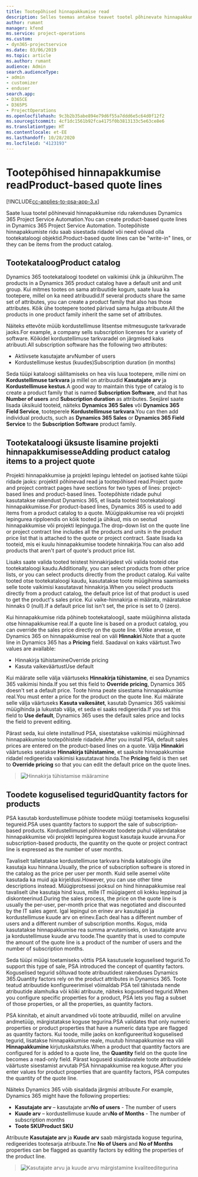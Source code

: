 ```yaml
---
title: Tootepõhised hinnapakkumise read
description: Selles teemas antakse teavet tootel põhinevate hinnapakkumiste ridade kohta.
author: rumant
manager: kfend
ms.service: project-operations
ms.custom:
- dyn365-projectservice
ms.date: 03/06/2019
ms.topic: article
ms.author: rumant
audience: Admin
search.audienceType:
- admin
- customizer
- enduser
search.app:
- D365CE
- D365PS
- ProjectOperations
ms.openlocfilehash: 9c3b2b35abe894e79d6f55a7ddd6e5c64d0f12f2
ms.sourcegitcommit: 4cf1dc1561b92fca4175f0b3813133c5e63ce8e6
ms.translationtype: HT
ms.contentlocale: et-EE
ms.lasthandoff: 10/28/2020
ms.locfileid: "4123193"
---
```

# <a name="product-based-quote-lines"></a><span data-ttu-id="fa503-103">Tootepõhised hinnapakkumise read</span><span class="sxs-lookup"><span data-stu-id="fa503-103">Product-based quote lines</span></span>

[!INCLUDE[cc-applies-to-psa-app-3.x](../includes/cc-applies-to-psa-app-3x.md)]


<span data-ttu-id="fa503-104">Saate luua tootel põhinevaid hinnapakkumise ridu rakenduses Dynamics 365 Project Service Automation.</span><span class="sxs-lookup"><span data-stu-id="fa503-104">You can create product-based quote lines in Dynamics 365 Project Service Automation.</span></span> <span data-ttu-id="fa503-105">Tootepõhiste hinnapakkumiste ridu saab sisestada ridadel või need võivad olla tootekataloogi objektid.</span><span class="sxs-lookup"><span data-stu-id="fa503-105">Product-based quote lines can be "write-in" lines, or they can be items from the product catalog.</span></span>

## <a name="product-catalog"></a><span data-ttu-id="fa503-106">Tootekataloog</span><span class="sxs-lookup"><span data-stu-id="fa503-106">Product catalog</span></span>

<span data-ttu-id="fa503-107">Dynamics 365 tootekataloogi toodetel on vaikimisi ühik ja ühikurühm.</span><span class="sxs-lookup"><span data-stu-id="fa503-107">The products in a Dynamics 365 product catalog have a default unit and unit group.</span></span> <span data-ttu-id="fa503-108">Kui mitmes tootes on sama atribuutide kogum, saate luua ka tootepere, millel on ka need atribuudid.</span><span class="sxs-lookup"><span data-stu-id="fa503-108">If several products share the same set of attributes, you can create a product family that also has those attributes.</span></span> <span data-ttu-id="fa503-109">Kõik ühe tootepere tooted pärivad sama hulga atribuute.</span><span class="sxs-lookup"><span data-stu-id="fa503-109">All the products in one product family inherit the same set of attributes.</span></span>

<span data-ttu-id="fa503-110">Näiteks ettevõte müüb kordustellimuse litsentse mitmesuguste tarkvarade jaoks.</span><span class="sxs-lookup"><span data-stu-id="fa503-110">For example, a company sells subscription licenses for a variety of software.</span></span> <span data-ttu-id="fa503-111">Kõikidel kordustellimuse tarkvaradel on järgmised kaks atribuuti.</span><span class="sxs-lookup"><span data-stu-id="fa503-111">All subscription software has the following two attributes:</span></span>

- <span data-ttu-id="fa503-112">Aktiivsete kasutajate arv</span><span class="sxs-lookup"><span data-stu-id="fa503-112">Number of users</span></span> 
- <span data-ttu-id="fa503-113">Kordustellimuse kestus (kuudes)</span><span class="sxs-lookup"><span data-stu-id="fa503-113">Subscription duration (in months)</span></span>

<span data-ttu-id="fa503-114">Seda tüüpi kataloogi säilitamiseks on hea viis luua tootepere, mille nimi on **Kordustellimuse tarkvara** ja millel on atribuudid **Kasutajate arv** ja **Kordustellimuse kestus**.</span><span class="sxs-lookup"><span data-stu-id="fa503-114">A good way to maintain this type of catalog is to create a product family that is named **Subscription Software**, and that has **Number of users** and **Subscription duration** as attributes.</span></span> <span data-ttu-id="fa503-115">Seejärel saate lisada üksikuid tooteid, näiteks **Dynamics 365 Sales** või **Dynamics 365 Field Service**, tooteperele **Kordustellimuse tarkvara**.</span><span class="sxs-lookup"><span data-stu-id="fa503-115">You can then add individual products, such as **Dynamics 365 Sales** or **Dynamics 365 Field Service** to the **Subscription Software** product family.</span></span>

## <a name="adding-product-catalog-items-to-a-project-quote"></a><span data-ttu-id="fa503-116">Tootekataloogi üksuste lisamine projekti hinnapakkumisesse</span><span class="sxs-lookup"><span data-stu-id="fa503-116">Adding product catalog items to a project quote</span></span>

<span data-ttu-id="fa503-117">Projekti hinnapakkumise ja projekti lepingu lehtedel on jaotised kahte tüüpi ridade jaoks: projektil põhinevad read ja tootepõhised read.</span><span class="sxs-lookup"><span data-stu-id="fa503-117">Project quote and project contract pages have sections for two types of lines: project-based lines and product-based lines.</span></span> <span data-ttu-id="fa503-118">Tootepõhiste ridade puhul kasutatakse rakendust Dynamics 365, et lisada tooteid tootekataloogi hinnapakkumisse.</span><span class="sxs-lookup"><span data-stu-id="fa503-118">For product-based lines, Dynamics 365 is used to add items from a product catalog to a quote.</span></span> <span data-ttu-id="fa503-119">Müügipakkumise rea või projekti lepingurea ripploendis on kõik tooted ja ühikud, mis on seotud hinnapakkumise või projekti lepinguga.</span><span class="sxs-lookup"><span data-stu-id="fa503-119">The drop-down list on the quote line or project contract line includes all the products and units in the product price list that is attached to the quote or project contract.</span></span> <span data-ttu-id="fa503-120">Saate lisada ka tooteid, mis ei kuulu hinnapakkumise toodete hinnakirja.</span><span class="sxs-lookup"><span data-stu-id="fa503-120">You can also add products that aren't part of quote's product price list.</span></span>

<span data-ttu-id="fa503-121">Lisaks saate valida tooted teistest hinnakirjadest või valida tooteid otse tootekataloogi kaudu.</span><span class="sxs-lookup"><span data-stu-id="fa503-121">Additionally, you can select products from other price lists, or you can select products directly from the product catalog.</span></span> <span data-ttu-id="fa503-122">Kui valite tooted otse tootekataloogi kaudu, kasutatakse toote müügihinna saamiseks selle toote vaikimisi kasutatavat hinnakirja.</span><span class="sxs-lookup"><span data-stu-id="fa503-122">When you select products directly from a product catalog, the default price list of that product is used to get the product's sales price.</span></span> <span data-ttu-id="fa503-123">Kui vaike-hinnakirja ei määrata, määratakse hinnaks 0 (null).</span><span class="sxs-lookup"><span data-stu-id="fa503-123">If a default price list isn't set, the price is set to 0 (zero).</span></span>

<span data-ttu-id="fa503-124">Kui hinnapakkumise rida põhineb tootekataloogil, saate müügihinna alistada otse hinnapakkumise real.</span><span class="sxs-lookup"><span data-stu-id="fa503-124">If a quote line is based on a product catalog, you can override the sales price directly on the quote line.</span></span> <span data-ttu-id="fa503-125">Võtke arvesse, et Dynamics 365 on hinnapakkumise real on väli **Hinnakiri**.</span><span class="sxs-lookup"><span data-stu-id="fa503-125">Note that a quote line in Dynamics 365 has a **Pricing** field.</span></span> <span data-ttu-id="fa503-126">Saadaval on kaks väärtust.</span><span class="sxs-lookup"><span data-stu-id="fa503-126">Two values are available:</span></span>

- <span data-ttu-id="fa503-127">Hinnakirja tühistamine</span><span class="sxs-lookup"><span data-stu-id="fa503-127">Override pricing</span></span>  
- <span data-ttu-id="fa503-128">Kasuta vaikeväärtust</span><span class="sxs-lookup"><span data-stu-id="fa503-128">Use default</span></span>

<span data-ttu-id="fa503-129">Kui määrate selle välja väärtuseks **Hinnakirja tühistamine**, ei sea Dynamics 365 vaikimisi hinda.</span><span class="sxs-lookup"><span data-stu-id="fa503-129">If you set this field to **Override pricing**, Dynamics 365 doesn't set a default price.</span></span> <span data-ttu-id="fa503-130">Toote hinna peate sisestama hinnapakkumise real.</span><span class="sxs-lookup"><span data-stu-id="fa503-130">You must enter a price for the product on the quote line.</span></span> <span data-ttu-id="fa503-131">Kui määrate selle välja väärtuseks **Kasuta vaikesätet**, kasutab Dynamics 365 vaikimisi müügihinda ja lukustab välja, et seda ei saaks redigeerida.</span><span class="sxs-lookup"><span data-stu-id="fa503-131">If you set this field to **Use default**, Dynamics 365 uses the default sales price and locks the field to prevent editing.</span></span>

<span data-ttu-id="fa503-132">Pärast seda, kui olete installinud PSA, sisestatakse vaikimisi müügihinnad hinnapakkumise tootepõhistele ridadele.</span><span class="sxs-lookup"><span data-stu-id="fa503-132">After you install PSA, default sales prices are entered on the product-based lines on a quote.</span></span> <span data-ttu-id="fa503-133">Välja **Hinnakiri** väärtuseks seatakse **Hinnakirja tühistamine**, et saaksite hinnapakkumise ridadel redigeerida vaikimisi kasutatavat hinda.</span><span class="sxs-lookup"><span data-stu-id="fa503-133">The **Pricing** field is then set to **Override pricing** so that you can edit the default price on the quote lines.</span></span>

> ![Hinnakirja tühistamise määramine](media/basic-guide-10.png)
 
## <a name="quantity-factors-for-products"></a><span data-ttu-id="fa503-135">Toodete koguselised tegurid</span><span class="sxs-lookup"><span data-stu-id="fa503-135">Quantity factors for products</span></span>

<span data-ttu-id="fa503-136">PSA kasutab kordustellimuse põhiste toodete müügi toetamiseks koguselisi tegureid.</span><span class="sxs-lookup"><span data-stu-id="fa503-136">PSA uses quantity factors to support the sale of subscription-based products.</span></span> <span data-ttu-id="fa503-137">Kordustellimusel põhinevate toodete puhul väljendatakse hinnapakkumise või projekti lepingurea kogust kasutaja kuude arvuna.</span><span class="sxs-lookup"><span data-stu-id="fa503-137">For subscription-based products, the quantity on the quote or project contract line is expressed as the number of user months.</span></span>

<span data-ttu-id="fa503-138">Tavaliselt talletatakse kordustellimuse tarkvara hinda kataloogis ühe kasutaja kuu hinnana.</span><span class="sxs-lookup"><span data-stu-id="fa503-138">Usually, the price of subscription software is stored in the catalog as the price per user per month.</span></span> <span data-ttu-id="fa503-139">Kuid selle asemel võite kasutada ka muid aja kirjeldusi.</span><span class="sxs-lookup"><span data-stu-id="fa503-139">However, you can use other time descriptions instead.</span></span> <span data-ttu-id="fa503-140">Müügiprotsessi jooksul on hind hinnapakkumise real tavaliselt ühe kasutaja hind kuus, mille IT müügiagent oli kokku leppinud ja diskonteerinud.</span><span class="sxs-lookup"><span data-stu-id="fa503-140">During the sales process, the price on the quote line is usually the per-user, per-month price that was negotiated and discounted by the IT sales agent.</span></span> <span data-ttu-id="fa503-141">Igal lepingul on erinev arv kasutajaid ja kordustellimuse kuude arv on erinev.</span><span class="sxs-lookup"><span data-stu-id="fa503-141">Each deal has a different number of users and a different number of subscription months.</span></span> <span data-ttu-id="fa503-142">Kogus, mida kasutatakse hinnapakkumise rea summa arvutamiseks, on kasutajate arvu ja kordustellimuse kuude arvu toode.</span><span class="sxs-lookup"><span data-stu-id="fa503-142">The quantity that is used to compute the amount of the quote line is a product of the number of users and the number of subscription months.</span></span>

<span data-ttu-id="fa503-143">Seda tüüpi müügi toetamiseks võttis PSA kasutusele koguselised tegurid.</span><span class="sxs-lookup"><span data-stu-id="fa503-143">To support this type of sale, PSA introduced the concept of quantity factors.</span></span> <span data-ttu-id="fa503-144">Koguselised tegurid sõltuvad toote atribuutidest rakenduses Dynamics 365.</span><span class="sxs-lookup"><span data-stu-id="fa503-144">Quantity factors rely on the product attributes in Dynamics 365.</span></span> <span data-ttu-id="fa503-145">Toote teatud atribuutide konfigureerimisel võimaldab PSA teil tähistada nende atribuutide alamhulka või kõiki atribuute, näiteks koguselised tegurid.</span><span class="sxs-lookup"><span data-stu-id="fa503-145">When you configure specific properties for a product, PSA lets you flag a subset of those properties, or all the properties, as quantity factors.</span></span>

<span data-ttu-id="fa503-146">PSA kinnitab, et ainult arvandmed või toote atribuudid, millel on arvuline andmetüüp, märgistatakse koguse tegurina.</span><span class="sxs-lookup"><span data-stu-id="fa503-146">PSA validates that only numeric properties or product properties that have a numeric data type are flagged as quantity factors.</span></span> <span data-ttu-id="fa503-147">Kui toode, mille jaoks on konfigureeritud koguselised tegurid, lisatakse hinnapakkumise reale, muutub  hinnapakkumise rea väli **Hinnapakkumine** kirjutuskaitstuks.</span><span class="sxs-lookup"><span data-stu-id="fa503-147">When a product that quantity factors are configured for is added to a quote line, the **Quantity** field on the quote line becomes a read-only field.</span></span> <span data-ttu-id="fa503-148">Pärast koguseid sisaldavatele toote atribuutidele väärtuste sisestamist arvutab PSA hinnapakkumise rea koguse.</span><span class="sxs-lookup"><span data-stu-id="fa503-148">After you enter values for product properties that are quantity factors, PSA computes the quantity of the quote line.</span></span>

<span data-ttu-id="fa503-149">Näiteks Dynamics 365 võib sisaldada järgmisi atribuute.</span><span class="sxs-lookup"><span data-stu-id="fa503-149">For example, Dynamics 365 might have the following properties:</span></span> 

- <span data-ttu-id="fa503-150">**Kasutajate arv** – kasutajate arv</span><span class="sxs-lookup"><span data-stu-id="fa503-150">**No of users** - The number of users</span></span> 
- <span data-ttu-id="fa503-151">**Kuude arv** – kordustellimuse kuude arv</span><span class="sxs-lookup"><span data-stu-id="fa503-151">**No of Months** - The number of subscription months</span></span>
- <span data-ttu-id="fa503-152">**Toote SKU**</span><span class="sxs-lookup"><span data-stu-id="fa503-152">**Product SKU**</span></span> 

<span data-ttu-id="fa503-153">Atribuute **Kasutajate arv** ja **Kuude arv** saab märgistada koguse tegurina, redigeerides tootesarja atribuute.</span><span class="sxs-lookup"><span data-stu-id="fa503-153">Tne **No of Users** and **No of Months** properties can be flagged as quantity factors by editing the properties of the product line.</span></span> 

> ![Kasutajate arvu ja kuude arvu märgistamine kvaliteeditegurina](media/basic-guide-11.png)
 
